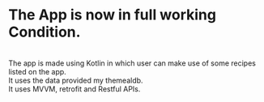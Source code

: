 # The App is now in full working Condition.
<br>
The app is made using Kotlin in which user can make use of some recipes listed on the app. 
<br>
It uses the data provided my themealdb.
<br>
It uses MVVM, retrofit and Restful APIs.